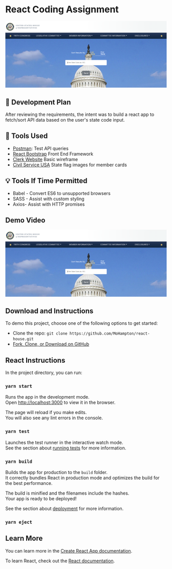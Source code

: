 # React Coding Assignment
![screenshot](./public/App-Screenshot.png)

## :page_with_curl: Development Plan
After reviewing the requirements, the intent was to build a react app to fetch/sort API data based on the user's state code input.

## :wrench: Tools Used
* [Postman](https://www.postman.com/): Test API queries 
* [React Bootstrap](https://react-bootstrap.github.io/) Front End Framework
* [Clerk Website](https://clerk.house.gov/) Basic wireframe
* [Civil Service USA](https://github.com/CivilServiceUSA/us-states) State flag images for member cards

## :bulb: Tools If Time Permitted
* Babel - Convert ES6 to unsupported browsers
* SASS - Assist with custom styling
* Axios- Assist with HTTP promises

## Demo Video
[![Alt text](./public/App-Screenshot.png)](https://youtu.be/83GZrZJUccI)


## Download and Instructions

To demo this project, choose one of the following options to get started:

- Clone the repo: `git clone https://github.com/MoHampton/react-house.git`
- [Fork, Clone, or Download on GitHub](https://github.com/MoHampton/react-house)

## React Instructions

In the project directory, you can run:

### `yarn start`

Runs the app in the development mode.<br />
Open [http://localhost:3000](http://localhost:3000) to view it in the browser.

The page will reload if you make edits.<br />
You will also see any lint errors in the console.

### `yarn test`

Launches the test runner in the interactive watch mode.<br />
See the section about [running tests](https://facebook.github.io/create-react-app/docs/running-tests) for more information.

### `yarn build`

Builds the app for production to the `build` folder.<br />
It correctly bundles React in production mode and optimizes the build for the best performance.

The build is minified and the filenames include the hashes.<br />
Your app is ready to be deployed!

See the section about [deployment](https://facebook.github.io/create-react-app/docs/deployment) for more information.

### `yarn eject`

## Learn More

You can learn more in the [Create React App documentation](https://facebook.github.io/create-react-app/docs/getting-started).

To learn React, check out the [React documentation](https://reactjs.org/).

